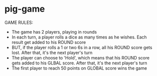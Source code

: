 # pig-game

GAME RULES:

- The game has 2 players, playing in rounds
- In each turn, a player rolls a dice as many times as he wishes. Each result get added to his ROUND score
- BUT, if the player rolls a 1 or two 6s in a row, all his ROUND score gets lost. After that, it's the next player's turn
- The player can choose to 'Hold', which means that his ROUND score gets added to his GLBAL score. After that, it's the next player's turn
- The first player to reach 50 points on GLOBAL score wins the game
